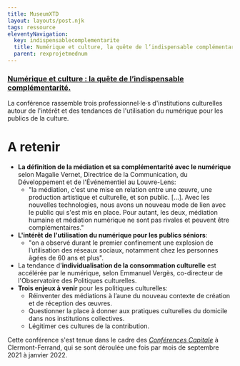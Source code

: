 ```yaml
---
title: MuseumXTD
layout: layouts/post.njk
tags: ressource
eleventyNavigation:
  key: indispensablecomplementarite
  title: Numérique et culture, la quête de l’indispensable complémentarité
  parent: rexprojetmednum
---
```


### [Numérique et culture : la quête de l’indispensable complémentarité.](https://www.lejournaldesarts.fr/numerique-et-culture-la-quete-de-lindispensable-complementarite-158691)
La conférence rassemble trois professionnel·le·s d'institutions culturelles autour de l'intérêt et des tendances de l'utilisation du numérique pour les publics de la culture. 

# A retenir
- **La définition de la médiation et sa complémentarité avec le numérique** selon Magalie Vernet, Directrice de la Communication, du Développement et de l'Événementiel au Louvre-Lens: 
	- "la médiation, c'est une mise en relation entre une œuvre, une production artistique et culturelle, et son public. [...]. Avec les nouvelles technologies, nous avons un nouveau mode de lien avec le public qui s'est mis en place. Pour autant, les deux, médiation humaine et médiation numérique ne sont pas rivales et peuvent être complémentaires."
- **L'intérêt de l'utilisation du numérique pour les publics séniors**: 
	- "on a observé durant le premier confinement une explosion de l’utilisation des réseaux sociaux, notamment chez les personnes âgées de 60 ans et plus".
- La tendance d'**individualisation de la consommation culturelle** est accélérée par le numérique, selon Emmanuel Vergès, co-directeur de l'Observatoire des Politiques culturelles. 
- **Trois enjeux à venir** pour les politiques culturelles:  
	- Réinventer des médiations à l’aune du nouveau contexte de création et de réception des œuvres. 
	- Questionner la place à donner aux pratiques culturelles du domicile dans nos institutions collectives. 
	- Légitimer ces cultures de la contribution. 
  
Cette conférence s'est tenue dans le cadre des *[Conférences Capitale](https://app.livestorm.co/ass-clermont-ferrand-massif-central-2028/les-conferences-capitales-environnement-et-territoires)* à Clermont-Ferrand, qui se sont déroulée une fois par mois de septembre 2021 à janvier 2022. 